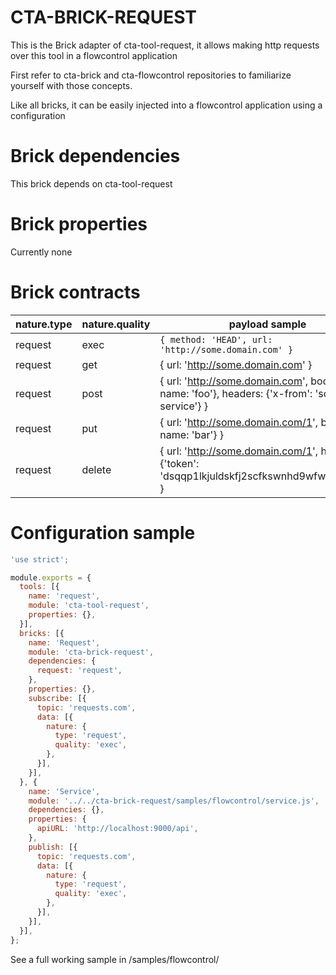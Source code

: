 CTA-BRICK-REQUEST
=================

This is the Brick adapter of cta-tool-request, it allows making http requests over this tool in a flowcontrol application 

First refer to cta-brick and cta-flowcontrol repositories to familiarize yourself with those concepts.

Like all bricks, it can be easily injected into a flowcontrol application using a configuration

# Brick dependencies

This brick depends on cta-tool-request

# Brick properties

Currently none

# Brick contracts

| nature.type | nature.quality | payload sample
| --- | --- | ---
| request | exec | ````{ method: 'HEAD', url: 'http://some.domain.com' }````
| request | get | { url: 'http://some.domain.com' }
| request | post | { url: 'http://some.domain.com', body: {id: 1, name: 'foo'}, headers: {'x-from': 'some service'} }
| request | put | { url: 'http://some.domain.com/1', body: { name: 'bar'} }
| request | delete | { url: 'http://some.domain.com/1', headers: {'token': 'dsqqp1lkjuldskfj2scfkswnhd9wfwjswjhn9g'} }

# Configuration sample

````javascript
'use strict';

module.exports = {
  tools: [{
    name: 'request',
    module: 'cta-tool-request',
    properties: {},
  }],
  bricks: [{
    name: 'Request',
    module: 'cta-brick-request',
    dependencies: {
      request: 'request',
    },
    properties: {},
    subscribe: [{
      topic: 'requests.com',
      data: [{
        nature: {
          type: 'request',
          quality: 'exec',
        },
      }],
    }],
  }, {
    name: 'Service',
    module: '../../cta-brick-request/samples/flowcontrol/service.js',
    dependencies: {},
    properties: {
      apiURL: 'http://localhost:9000/api',
    },
    publish: [{
      topic: 'requests.com',
      data: [{
        nature: {
          type: 'request',
          quality: 'exec',
        },
      }],
    }],
  }],
};
````

See a full working sample in /samples/flowcontrol/

